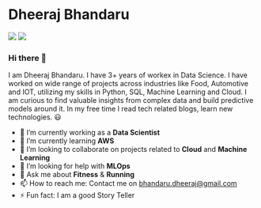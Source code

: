 # Dheeraj Bhandaru 
[![](https://github.com/arpit-dwivedi/arpit-dwivedi.github.io/raw/master/assets/img/Webp.net-resizeimage.png)](https://www.linkedin.com/in/dheerajbhandaru/)
[![](https://github.com/arpit-dwivedi/arpit-dwivedi/raw/master/kaggle.png)](https://www.kaggle.com/castiger)
### Hi there 👋

I am Dheeraj Bhandaru. I have 3+ years of workex in Data Science. I have worked on wide range of projects across industries like Food, Automotive and IOT, utilizing my skills in Python, SQL, Machine Learning and Cloud. I am curious to find valuable insights from complex data and build predictive models around it. In my free time I read tech related blogs, learn new technologies.  :smiley:                  

- 🔭 I’m currently working as a **Data Scientist** 
- 🌱 I’m currently learning **AWS**
- 👯 I’m looking to collaborate on projects related to  **Cloud** and **Machine Learning**
- 🤔 I’m looking for help with **MLOps**
- 💬 Ask me about **Fitness** & **Running**
- 📫 How to reach me: Contact me on bhandaru.dheeraj@gmail.com
- ⚡ Fun fact: I am a good Story Teller
